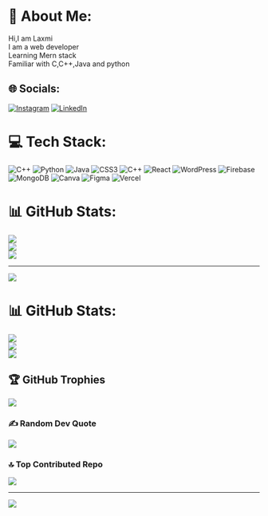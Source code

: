 # 💫 About Me:
Hi,I am Laxmi<br>I  am a web developer<br>Learning Mern stack<br>Familiar with C,C++,Java and python


## 🌐 Socials:
[![Instagram](https://img.shields.io/badge/Instagram-%23E4405F.svg?logo=Instagram&logoColor=white)](https://instagram.com/twilight_babes_02) [![LinkedIn](https://img.shields.io/badge/LinkedIn-%230077B5.svg?logo=linkedin&logoColor=white)](https://linkedin.com/in/laxmi-yadav-59543a227) 



# 💻 Tech Stack:
![C++](https://img.shields.io/badge/c++-%2300599C.svg?style=for-the-badge&logo=c%2B%2B&logoColor=white) ![Python](https://img.shields.io/badge/python-3670A0?style=for-the-badge&logo=python&logoColor=ffdd54) ![Java](https://img.shields.io/badge/java-%23ED8B00.svg?style=for-the-badge&logo=openjdk&logoColor=white) ![CSS3](https://img.shields.io/badge/css3-%231572B6.svg?style=for-the-badge&logo=css3&logoColor=white) ![C++](https://img.shields.io/badge/c++-%2300599C.svg?style=for-the-badge&logo=c%2B%2B&logoColor=white) ![React](https://img.shields.io/badge/react-%2320232a.svg?style=for-the-badge&logo=react&logoColor=%2361DAFB) ![WordPress](https://img.shields.io/badge/WordPress-%23117AC9.svg?style=for-the-badge&logo=WordPress&logoColor=white) ![Firebase](https://img.shields.io/badge/Firebase-039BE5?style=for-the-badge&logo=Firebase&logoColor=white) ![MongoDB](https://img.shields.io/badge/MongoDB-%234ea94b.svg?style=for-the-badge&logo=mongodb&logoColor=white) ![Canva](https://img.shields.io/badge/Canva-%2300C4CC.svg?style=for-the-badge&logo=Canva&logoColor=white) ![Figma](https://img.shields.io/badge/figma-%23F24E1E.svg?style=for-the-badge&logo=figma&logoColor=white) ![Vercel](https://img.shields.io/badge/vercel-%23000000.svg?style=for-the-badge&logo=vercel&logoColor=white)
# 📊 GitHub Stats:
![](https://github-readme-stats.vercel.app/api?username=Laxmi1722&theme=dark&hide_border=false&include_all_commits=false&count_private=false)<br/>
![](https://github-readme-streak-stats.herokuapp.com/?user=Laxmi1722&theme=dark&hide_border=false)<br/>
![](https://github-readme-stats.vercel.app/api/top-langs/?username=Laxmi1722&theme=dark&hide_border=false&include_all_commits=false&count_private=false&layout=compact)

---
[![](https://visitcount.itsvg.in/api?id=Laxmi1722&icon=0&color=0)](https://visitcount.itsvg.in)

<!-- Proudly created with GPRM ( https://gprm.itsvg.in ) -->

# 📊 GitHub Stats:
![](https://github-readme-stats.vercel.app/api?username=Laxmi1722&theme=dark&hide_border=false&include_all_commits=false&count_private=false)<br/>
![](https://github-readme-streak-stats.herokuapp.com/?user=Laxmi1722&theme=dark&hide_border=false)<br/>
![](https://github-readme-stats.vercel.app/api/top-langs/?username=Laxmi1722&theme=dark&hide_border=false&include_all_commits=false&count_private=false&layout=compact)

## 🏆 GitHub Trophies
![](https://github-profile-trophy.vercel.app/?username=Laxmi1722&theme=radical&no-frame=false&no-bg=true&margin-w=4)

### ✍️ Random Dev Quote
![](https://quotes-github-readme.vercel.app/api?type=horizontal&theme=radical)

### 🔝 Top Contributed Repo
![](https://github-contributor-stats.vercel.app/api?username=Laxmi1722&limit=5&theme=dark&combine_all_yearly_contributions=true)

---
[![](https://visitcount.itsvg.in/api?id=Laxmi1722&icon=0&color=0)](https://visitcount.itsvg.in)

<!-- Proudly created with GPRM ( https://gprm.itsvg.in ) -->
